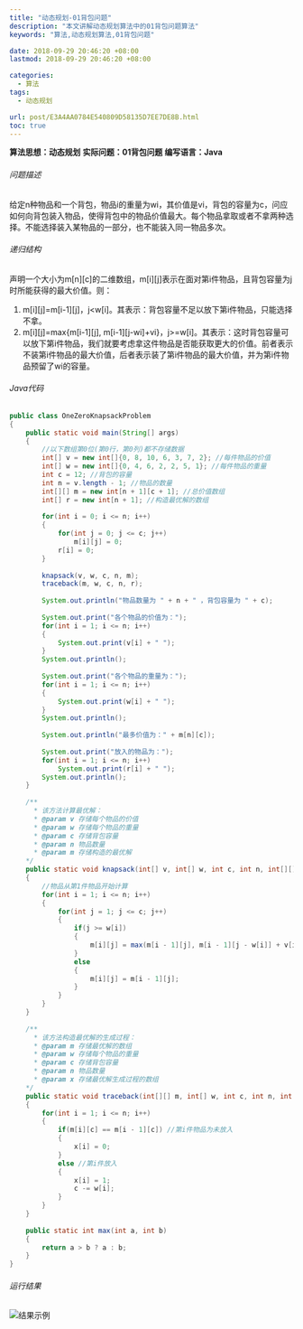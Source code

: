 ```yaml
---
title: "动态规划-01背包问题"
description: "本文讲解动态规划算法中的01背包问题算法"
keywords: "算法,动态规划算法,01背包问题"

date: 2018-09-29 20:46:20 +08:00
lastmod: 2018-09-29 20:46:20 +08:00

categories:
  - 算法
tags:
  - 动态规划

url: post/E3A4AA0784E540809D58135D7EE7DE8B.html
toc: true
---
```


**算法思想：动态规划**
**实际问题：01背包问题**
**编写语言：Java**

<!--More-->

###### 问题描述

给定n种物品和一个背包，物品i的重量为wi，其价值是vi，背包的容量为c，问应如何向背包装入物品，使得背包中的物品价值最大。每个物品拿取或者不拿两种选择。不能选择装入某物品的一部分，也不能装入同一物品多次。

###### 递归结构

声明一个大小为m[n][c]的二维数组，m[i][j]表示在面对第i件物品，且背包容量为j时所能获得的最大价值。则：
1. m[i][j]=m[i-1][j]，j<w[i]。其表示：背包容量不足以放下第i件物品，只能选择不拿。
2. m[i][j]=max{m[i-1][j],  m[i-1][j-wi]+vi}，j>=w[i]。其表示：这时背包容量可以放下第i件物品，我们就要考虑拿这件物品是否能获取更大的价值。前者表示不装第i件物品的最大价值，后者表示装了第i件物品的最大价值，并为第i件物品预留了wi的容量。

###### Java代码

```Java
public class OneZeroKnapsackProblem
{
    public static void main(String[] args)
    {
        //以下数组第0位(第0行，第0列)都不存储数据
        int[] v = new int[]{0, 8, 10, 6, 3, 7, 2}; //每件物品的价值
        int[] w = new int[]{0, 4, 6, 2, 2, 5, 1}; //每件物品的重量
        int c = 12; //背包的容量
        int n = v.length - 1; //物品的数量
        int[][] m = new int[n + 1][c + 1]; //总价值数组
        int[] r = new int[n + 1]; //构造最优解的数组
        
        for(int i = 0; i <= n; i++)
        {
            for(int j = 0; j <= c; j++)
                m[i][j] = 0;
            r[i] = 0;
        }
        
        knapsack(v, w, c, n, m);
        traceback(m, w, c, n, r);
        
        System.out.println("物品数量为 " + n + " ，背包容量为 " + c);
        
        System.out.print("各个物品的价值为：");
        for(int i = 1; i <= n; i++)
        {
            System.out.print(v[i] + " ");
        }
        System.out.println();
        
        System.out.print("各个物品的重量为：");
        for(int i = 1; i <= n; i++)
        {
            System.out.print(w[i] + " ");
        }
        System.out.println();
        
        System.out.println("最多价值为：" + m[n][c]);
        
        System.out.print("放入的物品为：");
        for(int i = 1; i <= n; i++)
            System.out.print(r[i] + " ");
        System.out.println();
    }
    
    /**
      * 该方法计算最优解：
      * @param v 存储每个物品的价值
      * @param w 存储每个物品的重量
      * @param c 存储背包容量
      * @param n 物品数量
      * @param m 存储构造的最优解
    */
    public static void knapsack(int[] v, int[] w, int c, int n, int[][] m)
    {
        //物品从第1件物品开始计算
        for(int i = 1; i <= n; i++)
        {
            for(int j = 1; j <= c; j++)
            {
                if(j >= w[i])
                {
                    m[i][j] = max(m[i - 1][j], m[i - 1][j - w[i]] + v[i]);
                }
                else
                {
                    m[i][j] = m[i - 1][j];
                }
            }
        }
    }
    
    /**
      * 该方法构造最优解的生成过程：
      * @param m 存储最优解的数组
      * @param w 存储每个物品的重量
      * @param c 存储背包容量
      * @param n 物品数量
      * @param x 存储最优解生成过程的数组
    */
    public static void traceback(int[][] m, int[] w, int c, int n, int[] x)
    {
        for(int i = 1; i <= n; i++)
        {
            if(m[i][c] == m[i - 1][c]) //第i件物品为未放入
            {
                x[i] = 0;
            }
            else //第i件放入
            {
                x[i] = 1;
                c -= w[i];
            }
        }
    }
    
    public static int max(int a, int b)
    {
        return a > b ? a : b;
    }
}
```

###### 运行结果

![结果示例](/imgs/动态规划-01背包问题.jpg)

